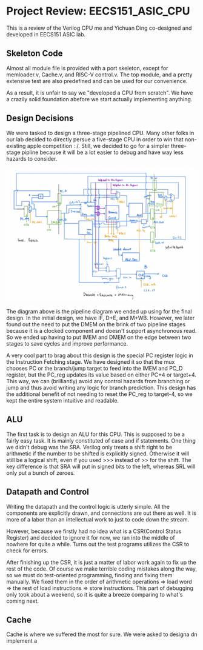 # Project Review: EECS151_ASIC_CPU

This is a review of the Verilog CPU me and Yichuan Ding co-designed and developed in EECS151 ASIC lab.

## Skeleton Code

Almost all module file is provided with a port skeleton, except for memloader.v, Cache.v, and RISC-V control.v. The top module, and a pretty extensive test are also predefined and can be used for our convenience.

As a result, it is unfair to say we "developed a CPU from scratch". We have a crazily solid foundation abefore we start actually implementing anything. 

## Design Decisions

We were tasked to design a three-stage pipelined CPU. Many other folks in our lab decided to directly persue a five-stage CPU in order to win that non-existing apple competition : /. Still, we decided to go for a simpler three-stage pipline because it will be a lot easier to debug and have way less hazards to consider.

![pipelinediagram](img/pipelinediagram.png)

The diagram above is the pipeline diagram we ended up using for the final design. In the initial design, we have IF, D+E, and M+WB. However, we later found out the need to put the DMEM on the brink of two pipeline stages because it is a clocked component and doesn't support asynchronous read. So we ended up having to put IMEM and DMEM on the edge between two stages to save cycles and improve performance.

A very cool part to brag about this design is the special PC register logic in the Instruction Fetching stage. We have designed it so that the mux chooses PC or the branch/jump target to feed into the IMEM and PC_D register, but the PC_reg updates its value based on either PC+4 or target+4. This way, we can (brilliantly) avoid any control hazards from branching or jump and thus avoid writing any logic for branch prediction. This design has the additional benefit of not needing to reset the PC_reg to target-4, so we kept the entire system intuitive and readable.

## ALU

The first task is to design an ALU for this CPU. This is supposed to be a fairly easy task. It is mainly constituted of case and if statements. One thing we didn't debug was the SRA. Verilog only treats a shift right to be arithmetic if the number to be shifted is explicitly signed. Otherwise it will still be a logical shift, even if you used >>> instead of >> for the shift. The key difference is that SRA will put in signed bits to the left, whereas SRL will only put a bunch of zeroes. 

## Datapath and Control

Writing the datapath and the control logic is utterly simple. All the components are explicitly drawn, and connections are out there as well. It is more of a labor than an intellectual work to just to code down the stream. 

However, because we firstly had no idea what is a CSR(Control Status Register) and decided to ignore it for now, we ran into the middle of nowhere for quite a while. Turns out the test programs utilizes the CSR to check for errors. 

After finishing up the CSR, it is just a matter of labor work again to fix up the rest of the code. Of course we make terrible coding mistakes along the way, so we must do test-oriented programming, finding and fixing them manually. We fixed them in the order of arithmetic operations => load word => the rest of load instructions => store instructions. This part of debugging only took about a weekend, so it is quite a breeze comparing to what's coming next.

## Cache

Cache is where we suffered the most for sure. We were asked to designa dn implement a 